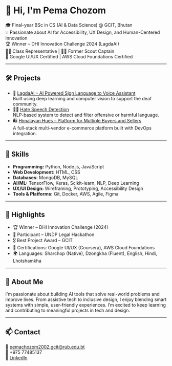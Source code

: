 # 👋 Hi, I'm Pema Chozom

🎓 Final-year BSc in CS (AI & Data Science) @ GCIT, Bhutan  
💡 Passionate about AI for Accessibility, UX Design, and Human-Centered Innovation  
🏆 Winner – DHI Innovation Challenge 2024 (LagdaAI)  
👩‍🎓 Class Representative | 👩‍🚒 Former Scout Captain  
📜 Google UI/UX Certified | AWS Cloud Foundations Certified

---

## 🛠 Projects
- 🤖 [LagdaAI – AI Powered Sign Language to Voice Assistant](https://github.com/pemachozom/AI-Powered-Sign-Language-to-Voice-Assistant-Mobile-Application)  
  Built using deep learning and computer vision to support the deaf community.
- 🧑‍⚖️ [Hate Speech Detection](https://github.com/pemachozom/Hate-Speech-Detection)  
  NLP-based system to detect and filter offensive or harmful language.
- 🛍️ [Himalayan Hues – Platform for Multiple Buyers and Sellers](https://group4himalayanhues.onrender.com/)  
  A full-stack multi-vendor e-commerce platform built with DevOps integration.

---

## 🧠 Skills
- **Programming:** Python, Node.js, JavaScript  
- **Web Development:** HTML, CSS
- **Databases:** MongoDB, MySQL 
- **AI/ML:** TensorFlow, Keras, Scikit-learn, NLP, Deep Learning  
- **UX/UI Design:** Wireframing, Prototyping, Accessibility Design  
- **Tools & Platforms:** Git, Docker, AWS, Agile, Figma

---

## 🏅 Highlights
- 🏆 Winner – DHI Innovation Challenge (2024)  
- 🧠 Participant – UNDP Legal Hackathon  
- 🎖️ Best Project Award – GCIT  
- 📜 Certifications: Google UI/UX (Coursera), AWS Cloud Foundations  
- 🌍 Languages: Sharchop (Native), Dzongkha (Fluent), English, Hindi, Lhotshamkha

---

## 💬 About Me
I'm passionate about building AI tools that solve real-world problems and improve lives. From assistive tech to inclusive design, I enjoy blending smart systems with simple, user-friendly experiences. I’m excited to keep learning and contributing to meaningful projects in tech and design.

---

## 📫 Contact
📧 pemachozom2002.gcit@rub.edu.bt  
📱 +975 77485137  
🔗 [LinkedIn](https://www.linkedin.com/in/pemachozom)
